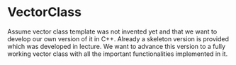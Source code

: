 # VectorClass
Assume vector class template was not invented yet and that we want to develop our own version of it in C++. Already a skeleton version is provided which was developed in lecture. We want to advance this version to a fully working vector class with all the important functionalities implemented in it.
